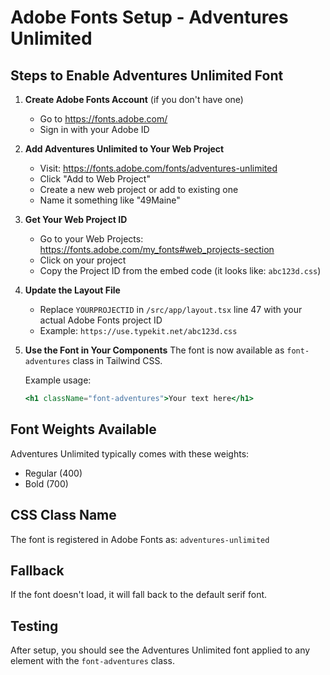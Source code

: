 # Adobe Fonts Setup - Adventures Unlimited

## Steps to Enable Adventures Unlimited Font

1. **Create Adobe Fonts Account** (if you don't have one)
   - Go to https://fonts.adobe.com/
   - Sign in with your Adobe ID

2. **Add Adventures Unlimited to Your Web Project**
   - Visit: https://fonts.adobe.com/fonts/adventures-unlimited
   - Click "Add to Web Project"
   - Create a new web project or add to existing one
   - Name it something like "49Maine"

3. **Get Your Web Project ID**
   - Go to your Web Projects: https://fonts.adobe.com/my_fonts#web_projects-section
   - Click on your project
   - Copy the Project ID from the embed code (it looks like: `abc123d.css`)

4. **Update the Layout File**
   - Replace `YOURPROJECTID` in `/src/app/layout.tsx` line 47 with your actual Adobe Fonts project ID
   - Example: `https://use.typekit.net/abc123d.css`

5. **Use the Font in Your Components**
   The font is now available as `font-adventures` class in Tailwind CSS.

   Example usage:
   ```jsx
   <h1 className="font-adventures">Your text here</h1>
   ```

## Font Weights Available
Adventures Unlimited typically comes with these weights:
- Regular (400)
- Bold (700)

## CSS Class Name
The font is registered in Adobe Fonts as: `adventures-unlimited`

## Fallback
If the font doesn't load, it will fall back to the default serif font.

## Testing
After setup, you should see the Adventures Unlimited font applied to any element with the `font-adventures` class.